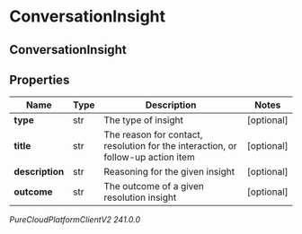# ConversationInsight

## ConversationInsight

## Properties

|Name | Type | Description | Notes|
|------------ | ------------- | ------------- | -------------|
| **type** | str | The type of insight | [optional] |
| **title** | str | The reason for contact, resolution for the interaction, or follow-up action item | [optional] |
| **description** | str | Reasoning for the given insight | [optional] |
| **outcome** | str | The outcome of a given resolution insight | [optional] |



_PureCloudPlatformClientV2 241.0.0_
